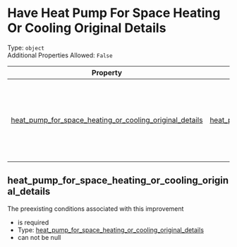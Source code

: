 
Have Heat Pump For Space Heating Or Cooling Original Details
============================================================
  
Type: `object`  
Additional Properties Allowed: `False`  
  

|Property|Type|Required|Nullable|Format|Title|
| :---: | :---: | :---: | :---: | :---: | :---: |
|[heat_pump_for_space_heating_or_cooling_original_details](#heat_pump_for_space_heating_or_cooling_original_details)|[heat_pump_for_space_heating_or_cooling_original_details](heat_pump_for_space_heating_or_cooling_original_details.md)|:white_check_mark:|False||Heat Pump For Space Heating Or Cooling Original Details|

## heat_pump_for_space_heating_or_cooling_original_details
  
The preexisting conditions associated with this improvement  
  

- is required
- Type: [heat_pump_for_space_heating_or_cooling_original_details](heat_pump_for_space_heating_or_cooling_original_details.md)
- can not be null
